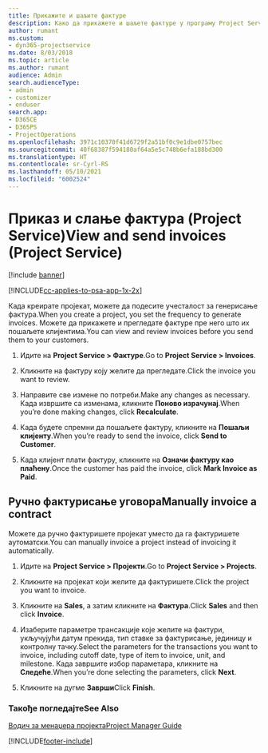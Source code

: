 ```yaml
---
title: Прикажите и шаљите фактуре
description: Како да прикажете и шаљете фактуре у програму Project Service
author: rumant
ms.custom:
- dyn365-projectservice
ms.date: 8/03/2018
ms.topic: article
ms.author: rumant
audience: Admin
search.audienceType:
- admin
- customizer
- enduser
search.app:
- D365CE
- D365PS
- ProjectOperations
ms.openlocfilehash: 3971c10370f41d6729f2a51bf0c9e1dbe0757bec
ms.sourcegitcommit: 40f68387f594180af64a5e5c748b6efa188bd300
ms.translationtype: HT
ms.contentlocale: sr-Cyrl-RS
ms.lasthandoff: 05/10/2021
ms.locfileid: "6002524"
---
```

# <a name="view-and-send-invoices-project-service"></a><span data-ttu-id="94550-103">Приказ и слање фактура (Project Service)</span><span class="sxs-lookup"><span data-stu-id="94550-103">View and send invoices (Project Service)</span></span>

[!include [banner](../includes/psa-now-project-operations.md)]

[!INCLUDE[cc-applies-to-psa-app-1x-2x](../includes/cc-applies-to-psa-app-1x-2x.md)]

<span data-ttu-id="94550-104">Када креирате пројекат, можете да подесите учесталост за генерисање фактура.</span><span class="sxs-lookup"><span data-stu-id="94550-104">When you create a project, you set the frequency to generate invoices.</span></span> <span data-ttu-id="94550-105">Можете да прикажете и прегледате фактуре пре него што их пошаљете клијентима.</span><span class="sxs-lookup"><span data-stu-id="94550-105">You can view and review invoices before you send them to your customers.</span></span>  
  
1.  <span data-ttu-id="94550-106">Идите на **Project Service > Фактуре**.</span><span class="sxs-lookup"><span data-stu-id="94550-106">Go to **Project Service > Invoices**.</span></span>  
  
2.  <span data-ttu-id="94550-107">Кликните на фактуру коју желите да прегледате.</span><span class="sxs-lookup"><span data-stu-id="94550-107">Click the invoice you want to review.</span></span>  
  
3.  <span data-ttu-id="94550-108">Направите све измене по потреби.</span><span class="sxs-lookup"><span data-stu-id="94550-108">Make any changes as necessary.</span></span> <span data-ttu-id="94550-109">Када извршите са изменама, кликните **Поново израчунај**.</span><span class="sxs-lookup"><span data-stu-id="94550-109">When you’re done making changes, click **Recalculate**.</span></span>  
  
4.  <span data-ttu-id="94550-110">Када будете спремни да пошаљете фактуру, кликните на **Пошаљи клијенту**.</span><span class="sxs-lookup"><span data-stu-id="94550-110">When you’re ready to send the invoice, click **Send to Customer**.</span></span>  
  
5.  <span data-ttu-id="94550-111">Када клијент плати фактуру, кликните на **Означи фактуру као плаћену**.</span><span class="sxs-lookup"><span data-stu-id="94550-111">Once the customer has paid the invoice, click **Mark Invoice as Paid**.</span></span>  
  
## <a name="manually-invoice-a-contract"></a><span data-ttu-id="94550-112">Ручно фактурисање уговора</span><span class="sxs-lookup"><span data-stu-id="94550-112">Manually invoice a contract</span></span>  
 <span data-ttu-id="94550-113">Можете да ручно фактуришете пројекат уместо да га фактуришете аутоматски.</span><span class="sxs-lookup"><span data-stu-id="94550-113">You can manually invoice a project instead of invoicing it automatically.</span></span>  
  
1.  <span data-ttu-id="94550-114">Идите на **Project Service > Пројекти**.</span><span class="sxs-lookup"><span data-stu-id="94550-114">Go to **Project Service > Projects**.</span></span>  
  
2.  <span data-ttu-id="94550-115">Кликните на пројекат који желите да фактуришете.</span><span class="sxs-lookup"><span data-stu-id="94550-115">Click the project you want to invoice.</span></span>  
  
3.  <span data-ttu-id="94550-116">Кликните на **Sales**, а затим кликните на **Фактура**.</span><span class="sxs-lookup"><span data-stu-id="94550-116">Click **Sales** and then click **Invoice**.</span></span>  
  
4.  <span data-ttu-id="94550-117">Изаберите параметре трансакције које желите на фактури, укључујући датум прекида, тип ставке за фактурисање, јединицу и контролну тачку.</span><span class="sxs-lookup"><span data-stu-id="94550-117">Select the parameters for the transactions you want to invoice, including cutoff date, type of item to invoice, unit, and milestone.</span></span> <span data-ttu-id="94550-118">Када завршите избор параметара, кликните на **Следеће**.</span><span class="sxs-lookup"><span data-stu-id="94550-118">When you’re done selecting the parameters, click **Next**.</span></span>  
  
5.  <span data-ttu-id="94550-119">Кликните на дугме **Заврши**</span><span class="sxs-lookup"><span data-stu-id="94550-119">Click **Finish**.</span></span>  
  
### <a name="see-also"></a><span data-ttu-id="94550-120">Такође погледајте</span><span class="sxs-lookup"><span data-stu-id="94550-120">See Also</span></span>  
 [<span data-ttu-id="94550-121">Водич за менаџера пројекта</span><span class="sxs-lookup"><span data-stu-id="94550-121">Project Manager Guide</span></span>](../psa/project-manager-guide.md)


[!INCLUDE[footer-include](../includes/footer-banner.md)]